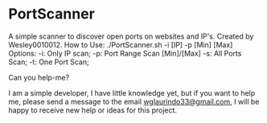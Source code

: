 # PortScanner
A simple scanner to discover open ports on websites and IP's.
Created by Wesley0010012.
How to Use:
  ./PortScanner.sh -i [IP] -p [Min] [Max]
Options:
  -i: Only IP scan;
  -p: Port Range Scan [Min]/[Max]
  -s: All Ports Scan;
  -t: One Port Scan;
  
  
  
Can you help-me?

I am a simple developer, I have little knowledge yet, but if you want to help me, please send a message to the email wglaurindo33@gmail.com, I will be happy to receive new help or ideas for this project.
  

